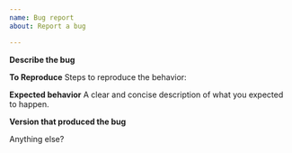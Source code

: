 ```yaml
---
name: Bug report
about: Report a bug

---
```


**Describe the bug**

**To Reproduce**
Steps to reproduce the behavior:

**Expected behavior**
A clear and concise description of what you expected to happen.

**Version that produced the bug**

Anything else?
